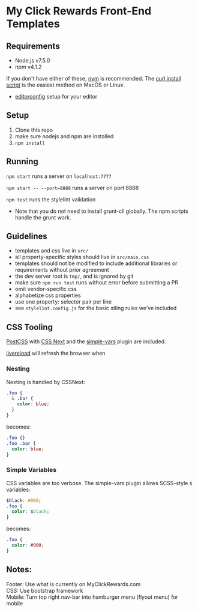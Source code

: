 My Click Rewards Front-End Templates
====================================

## Requirements 

* Node.js v7.5.0
* npm v4.1.2

If you don't have either of these, [nvm](https://github.com/creationix/nvm)
is recommended. The [curl install
script](https://github.com/creationix/nvm#install-script) is the easiest method
on MacOS or Linux.

* [editorconfig](http://editorconfig.org/) setup for your editor

## Setup

1. Clone this repo
2. make sure nodejs and npm are installed
3. `npm install`

## Running

`npm start`
runs a server on `localhost:7777`

`npm start -- --port=8888`
runs a server on port 8888

`npm test`
runs the stylelint validation

* Note that you do not need to install grunt-cli globally. The npm scripts
    handle the grunt work.

## Guidelines
* templates and css live in `src/`
* all property-specific styles should live in `src/main.css`
* templates should not be modified to include additional libraries or requirements without prior agreement
* the dev server root is `tmp/`, and is ignored by git
* make sure `npm run test` runs without error before submitting a PR
* omit vendor-specific css
* alphabetize css properties
* use one property: selector pair per line
* see `stylelint.config.js` for the basic stling rules we've included

## CSS Tooling

[PostCSS](http://postcss.org/) with [CSS Next](http://cssnext.io/) and the [simple-vars](https://github.com/postcss/postcss-simple-vars) plugin
are included.

[livereload](https://chrome.google.com/webstore/detail/livereload/jnihajbhpnppcggbcgedagnkighmdlei?hl=en-US)
will refresh the browser when 
### Nesting

Nexting is handled by CSSNext:
```css
.foo {
  & .bar {
    color: blue;
  }
}
```

becomes:

```css
.foo {}
.foo .bar {
  color: blue;
}
```

### Simple Variables

CSS variables are too verbose. The simple-vars plugin allows SCSS-style `$`
variables:

```css
$black: #000;
.foo {
  color: $black;
}
```

becomes:

```css
.foo {
  color: #000;
}
```

## Notes:    

Footer: Use what is currently on MyClickRewards.com    
CSS: Use bootstrap framework    
Mobile: Turn top right nav-bar into hamburger menu (flyout menu) for mobile    
